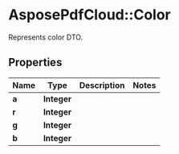 # AsposePdfCloud::Color
Represents color DTO.

## Properties
Name | Type | Description | Notes
------------ | ------------- | ------------- | -------------
**a** | **Integer** |  | 
**r** | **Integer** |  | 
**g** | **Integer** |  | 
**b** | **Integer** |  | 


